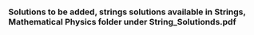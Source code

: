 ### Solutions to be added, strings solutions available in Strings, Mathematical Physics folder under String_Solutionds.pdf
